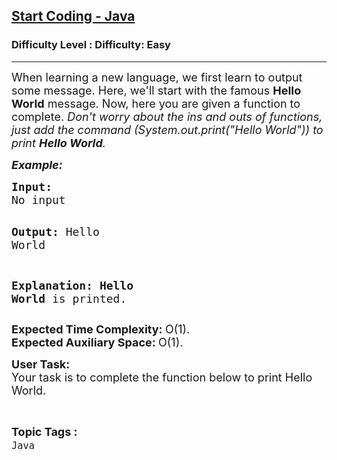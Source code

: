 <h2><a href="https://www.geeksforgeeks.org/problems/start-coding-java/1?page=1&category=Java&status=unsolved&sortBy=submissions">Start Coding - Java</a></h2><h3>Difficulty Level : Difficulty: Easy</h3><hr><div class="problems_problem_content__Xm_eO"><p><span style="font-size: 18px;">When learning a new language, we first learn to output some message. Here, we'll start with the famous <strong>Hello World</strong> message. Now, here you are given a function to complete. <em>Don't worry about the ins and outs of functions, just add the command (System.out.print("Hello World")) to print <strong>Hello World</strong>.</em></span></p>
<p><strong><span style="font-size: 18px;"><em>Example:</em></span></strong></p>
<pre><span style="font-size: 18px;"><strong>Input:</strong>
No input</span>

<span style="font-size: 18px;"><strong>Output:</strong>
Hello World</span>

<span style="font-size: 18px;"><strong>Explanation:
Hello World</strong> is printed.</span></pre>
<p><span style="font-size: 18px;"><strong>Expected Time Complexity:&nbsp;</strong>O(1).<br><strong>Expected Auxiliary Space:&nbsp;</strong>O(1).</span></p>
<p><span style="font-size: 18px;"><strong>User Task:</strong><br>Your task is to complete the function below to print Hello World.</span></p></div><br><p><span style=font-size:18px><strong>Topic Tags : </strong><br><code>Java</code>&nbsp;